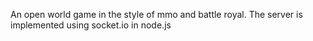 An open world game in the style of mmo and battle royal.
The server is implemented using socket.io in node.js
